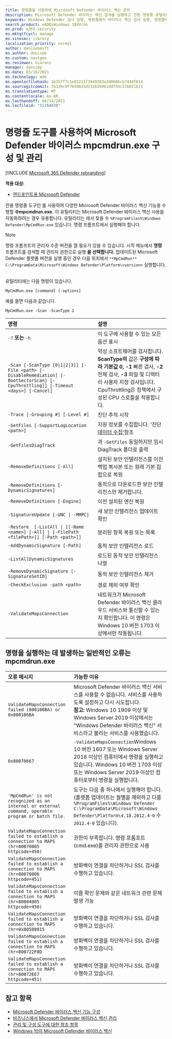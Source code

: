 ```yaml
---
title: 명령줄을 사용하여 Microsoft Defender 바이러스 백신 관리
description: Microsoft Defender 바이러스 백신 검색을 실행하고 전용 명령줄 유틸리티를 사용하여 차세대 보호를 구성합니다.
keywords: Windows Defender 검사 실행, 명령줄에서 바이러스 백신 검사 실행, 명령줄에서 Windows Defender 검사 실행, mpcmdrun, defender
search.product: eADQiWindows 10XVcnh
ms.prod: m365-security
ms.mktglfcycl: manage
ms.sitesec: library
localization_priority: normal
author: denisebmsft
ms.author: deniseb
ms.custom: nextgen
ms.reviewer: ksarens
manager: dansimp
ms.date: 03/19/2021
ms.technology: mde
ms.openlocfilehash: 1b357f7c1e02211f3949383a380666cb7444f814
ms.sourcegitcommit: 7a339c9f7039825d131b39481ddf54c57b021b11
ms.translationtype: MT
ms.contentlocale: ko-KR
ms.lasthandoff: 04/14/2021
ms.locfileid: "51764630"
---
```

# <a name="configure-and-manage-microsoft-defender-antivirus-with-the-mpcmdrunexe-command-line-tool"></a>명령줄 도구를 사용하여 Microsoft Defender 바이러스 mpcmdrun.exe 구성 및 관리

[!INCLUDE [Microsoft 365 Defender rebranding](../../includes/microsoft-defender.md)]


**적용 대상:**

- [엔드포인트용 Microsoft Defender](/microsoft-365/security/defender-endpoint/) 

전용 명령줄 도구인 를 사용하여 다양한 Microsoft Defender 바이러스 백신 기능을 수행할 **수mpcmdrun.exe.** 이 유틸리티는 Microsoft Defender 바이러스 백신 사용을 자동화하려는 경우 유용합니다. 유틸리티는 에서 찾을 수 `%ProgramFiles%\Windows Defender\MpCmdRun.exe` 있습니다. 명령 프롬프트에서 실행해야 합니다.

> [!NOTE]
> 명령 프롬프트의 관리자 수준 버전을 열 필요가 있을 수 있습니다. 시작 메뉴에서 **명령** 프롬프트를 검색할 때 관리자 권한으로 실행 **을 선택합니다.**
> 업데이트된 Microsoft Defender 플랫폼 버전을 실행 중인 경우 다음 위치에서 `**MpCmdRun**` `C:\ProgramData\Microsoft\Windows Defender\Platform\<version>` 실행합니다. .

유틸리티에는 다음 명령이 있습니다.

```console
MpCmdRun.exe [command] [-options]
```
예를 들면 다음과 같습니다.

```console
MpCmdRun.exe -Scan -ScanType 2
``` 

| 명령  | 설명   |
|:----|:----|
| `-?` **또는** `-h`   | 이 도구에 사용할 수 있는 모든 옵션 표시 |
| `-Scan [-ScanType [0\|1\|2\|3]] [-File <path> [-DisableRemediation] [-BootSectorScan] [-CpuThrottling]] [-Timeout <days>] [-Cancel]` | 악성 소프트웨어를 검사합니다. **ScanType의** 값은 **구성에 따라 기본값 0,** **-1** 빠른 검사, **-2** 전체 검사, **-3** 파일 및 디렉터리 사용자 지정 검사입니다.  CpuThrottling은 정책에서 구성된 CPU 스로틀을 적용합니다. |
| `-Trace [-Grouping #] [-Level #]` | 진단 추적 시작 |
| `-GetFiles [-SupportLogLocation <path>]` | 지원 정보를 수집합니다. '진단[데이터 수집'](collect-diagnostic-data.md)참조  |
| `-GetFilesDiagTrack`  | 과 `-GetFiles` 동일하지만 임시 DiagTrack 폴더로 출력 |
| `-RemoveDefinitions [-All]` | 설치된 보안 인텔리전스를 이전 백업 복사본 또는 원래 기본 집합으로 복원 |
| `-RemoveDefinitions [-DynamicSignatures]` | 동적으로 다운로드한 보안 인텔리전스만 제거합니다. |
| `-RemoveDefinitions [-Engine]` | 이전 설치된 엔진 복원 |
| `-SignatureUpdate [-UNC \| -MMPC]` | 새 보안 인텔리전스 업데이트 확인 |
| `-Restore  [-ListAll \| [[-Name <name>] [-All] \| [-FilePath <filePath>]] [-Path <path>]]` | 분리된 항목 복원 또는 목록 |
| `-AddDynamicSignature [-Path]` | 동적 보안 인텔리전스 로드 |
| `-ListAllDynamicSignatures` | 로드된 동적 보안 인텔리전스 나열 |
| `-RemoveDynamicSignature [-SignatureSetID]` | 동적 보안 인텔리전스 제거 |
| `-CheckExclusion -path <path>` | 경로 제외 여부 확인 |
| `-ValidateMapsConnection` | 네트워크가 Microsoft Defender 바이러스 백신 클라우드 서비스와 통신할 수 있는지 확인합니다. 이 명령은 Windows 10 버전 1703 이상에서만 작동됩니다.|


## <a name="common-errors-in-running-commands-via-mpcmdrunexe"></a>명령을 실행하는 데 발생하는 일반적인 오류는 mpcmdrun.exe 

|오류 메시지 | 가능한 이유
|:----|:----|
| `ValidateMapsConnection failed (800106BA) or 0x800106BA` | Microsoft Defender 바이러스 백신 서비스를 사용할 수 없습니다. 서비스를 사용하도록 설정하고 다시 시도합니다. <br>   **참고:**  Windows 10 1909 이상 및 Windows Server 2019 이상에서는 "Windows Defender 바이러스 백신" 서비스라고 불리는 서비스를 사용했습니다.|
| `0x80070667` | `-ValidateMapsConnection`Windows 10 버전 1607 또는 Windows Server 2016 이상인 컴퓨터에서 명령을 실행하고 있습니다. Windows 10 버전 1703 이상 또는 Windows Server 2019 이상인 컴퓨터로부터 명령을 실행합니다.|
| `'MpCmdRun' is not recognized as an internal or external command, operable program or batch file.` | 도구는 다음 중 하나에서 실행해야 합니다. (플랫폼 업데이트는 월별을 제외하고 다를 `%ProgramFiles%\Windows Defender` `C:\ProgramData\Microsoft\Windows Defender\Platform\4.18.2012.4-0` 수 `2012.4-0` 있습니다).|
| `ValidateMapsConnection failed to establish a connection to MAPS (hr=80070005 httpcode=450)` | 권한이 부족합니다. 명령 프롬프트(cmd.exe)를 관리자 권한으로 사용|
| `ValidateMapsConnection failed to establish a connection to MAPS (hr=80070006 httpcode=451)` | 방화벽이 연결을 차단하거나 SSL 검사를 수행하고 있습니다. |
| `ValidateMapsConnection failed to establish a connection to MAPS (hr=80004005 httpcode=450)` | 이름 확인 문제와 같은 네트워크 관련 문제 발생 가능|
| `ValidateMapsConnection failed to establish a connection to MAPS (hr=0x80508015` | 방화벽이 연결을 차단하거나 SSL 검사를 수행하고 있습니다. |
| `ValidateMapsConnection failed to establish a connection to MAPS (hr=800722F0D` | 방화벽이 연결을 차단하거나 SSL 검사를 수행하고 있습니다. |
| `ValidateMapsConnection failed to establish a connection to MAPS (hr=80072EE7 httpcode=451)` | 방화벽이 연결을 차단하거나 SSL 검사를 수행하고 있습니다. |

## <a name="see-also"></a>참고 항목

- [Microsoft Defender 바이러스 백신 기능 구성](configure-microsoft-defender-antivirus-features.md)
- [비즈니스에서 Microsoft Defender 바이러스 백신 관리](configuration-management-reference-microsoft-defender-antivirus.md)
- [관리 및 구성 도구에 대한 참조 항목](configuration-management-reference-microsoft-defender-antivirus.md)
- [Windows 10의 Microsoft Defender 바이러스 백신](microsoft-defender-antivirus-in-windows-10.md)
